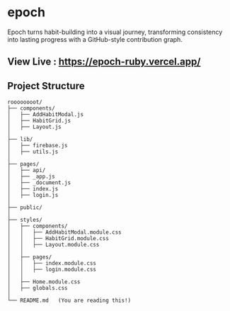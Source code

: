 # epoch 
Epoch turns habit-building into a visual journey, transforming consistency into lasting progress with a GitHub-style contribution graph.

## View Live : https://epoch-ruby.vercel.app/


## Project Structure
```
roooooooot/
├── components/
│   ├── AddHabitModal.js
│   ├── HabitGrid.js
│   ├── Layout.js
│
├── lib/
│   ├── firebase.js
│   ├── utils.js
│
├── pages/
│   ├── api/
│   ├── _app.js
│   ├── _document.js
│   ├── index.js
│   ├── login.js
│
├── public/
│
├── styles/
│   ├── components/
│   │   ├── AddHabitModal.module.css
│   │   ├── HabitGrid.module.css
│   │   ├── Layout.module.css
│   │
│   ├── pages/
│   │   ├── index.module.css
│   │   ├── login.module.css
│   │
│   ├── Home.module.css
│   ├── globals.css
│
└── README.md   (You are reading this!)

```

